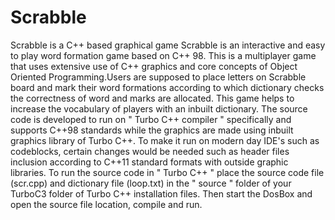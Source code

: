 # Scrabble
Scrabble is a C++ based graphical game Scrabble is an interactive and easy to play word formation game based on C++ 98. This is a multiplayer game that uses extensive use of C++ graphics and core concepts of Object Oriented Programming.Users are supposed to place letters on Scrabble board and mark their word formations according to which dictionary checks the correctness of word and marks are allocated. This game helps to increase the vocabulary of players with an inbuilt dictionary.  The source code is developed to run on " Turbo C++ compiler " specifically and supports C++98 standards while the graphics are made using inbuilt graphics library of Turbo C++. To make it run on modern day IDE's such as codeblocks, certain changes would be needed such as header files inclusion according to C++11 standard formats with outside graphic libraries.    To run the source code in " Turbo C++ "  place the source code file (scr.cpp) and dictionary file (loop.txt) in the " source " folder of your TurboC3 folder of Turbo C++ installation files. Then start the DosBox and open the source file location, compile and run.
